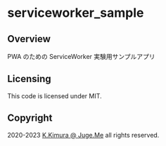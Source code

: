 # serviceworker_sample


## Overview

PWA のための ServiceWorker 実験用サンプルアプリ


## Licensing

This code is licensed under MIT.


## Copyright

2020-2023 [K.Kimura @ Juge.Me](https://github.com/dotnsf) all rights reserved.
